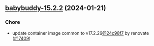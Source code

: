 

## [babybuddy-15.2.2](https://github.com/truecharts/charts/compare/babybuddy-15.2.1...babybuddy-15.2.2) (2024-01-21)

### Chore



- update container image common to v17.2.26[@24c98f7](https://github.com/24c98f7) by renovate ([#17409](https://github.com/truecharts/charts/issues/17409))